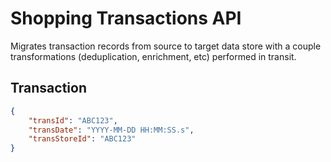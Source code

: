 # Shopping Transactions API

Migrates transaction records from source to target data store with a couple transformations (deduplication, enrichment, etc)
performed in transit.

## Transaction

```json
{
    "transId": "ABC123",
    "transDate": "YYYY-MM-DD HH:MM:SS.s",
    "transStoreId": "ABC123"
}
```